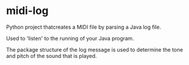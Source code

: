 midi-log
========

Python project thatcreates a MIDI file by parsing a Java log file.

Used to 'listen' to the running of your Java program.

The package structure of the log message is used to determine the tone and pitch of the sound that is played.
